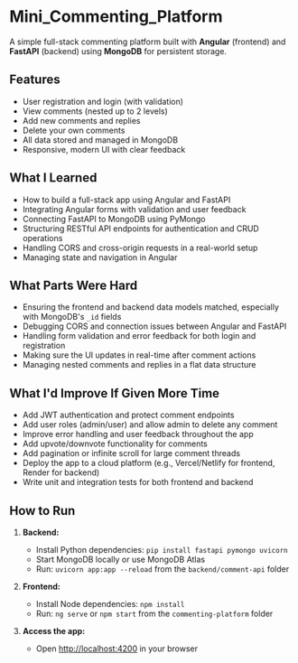 # Mini_Commenting_Platform

A simple full-stack commenting platform built with **Angular** (frontend) and **FastAPI** (backend) using **MongoDB** for persistent storage.


## Features

- User registration and login (with validation)
- View comments (nested up to 2 levels)
- Add new comments and replies
- Delete your own comments
- All data stored and managed in MongoDB
- Responsive, modern UI with clear feedback


## What I Learned

- How to build a full-stack app using Angular and FastAPI
- Integrating Angular forms with validation and user feedback
- Connecting FastAPI to MongoDB using PyMongo
- Structuring RESTful API endpoints for authentication and CRUD operations
- Handling CORS and cross-origin requests in a real-world setup
- Managing state and navigation in Angular


## What Parts Were Hard

- Ensuring the frontend and backend data models matched, especially with MongoDB's `_id` fields
- Debugging CORS and connection issues between Angular and FastAPI
- Handling form validation and error feedback for both login and registration
- Making sure the UI updates in real-time after comment actions
- Managing nested comments and replies in a flat data structure

## What I'd Improve If Given More Time

- Add JWT authentication and protect comment endpoints
- Add user roles (admin/user) and allow admin to delete any comment
- Improve error handling and user feedback throughout the app
- Add upvote/downvote functionality for comments
- Add pagination or infinite scroll for large comment threads
- Deploy the app to a cloud platform (e.g., Vercel/Netlify for frontend, Render for backend)
- Write unit and integration tests for both frontend and backend



## How to Run

1. **Backend:**  
   - Install Python dependencies: `pip install fastapi pymongo uvicorn`
   - Start MongoDB locally or use MongoDB Atlas
   - Run: `uvicorn app:app --reload` from the `backend/comment-api` folder

2. **Frontend:**  
   - Install Node dependencies: `npm install`
   - Run: `ng serve` or `npm start` from the `commenting-platform` folder

3. **Access the app:**  
   - Open [http://localhost:4200](http://localhost:4200) in your browser


